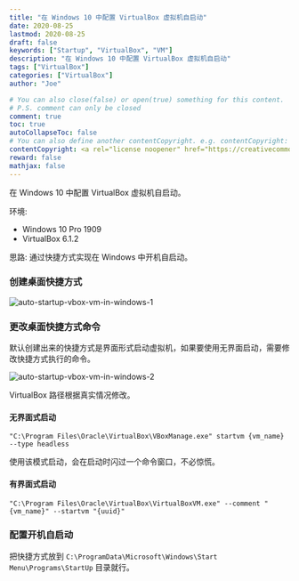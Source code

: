 ```yaml
---
title: "在 Windows 10 中配置 VirtualBox 虚拟机自启动"
date: 2020-08-25
lastmod: 2020-08-25
draft: false
keywords: ["Startup", "VirtualBox", "VM"]
description: "在 Windows 10 中配置 VirtualBox 虚拟机自启动"
tags: ["VirtualBox"]
categories: ["VirtualBox"]
author: "Joe"

# You can also close(false) or open(true) something for this content.
# P.S. comment can only be closed
comment: true
toc: true
autoCollapseToc: false
# You can also define another contentCopyright. e.g. contentCopyright: "This is another copyright."
contentCopyright: <a rel="license noopener" href="https://creativecommons.org/licenses/by-nc-nd/4.0/deed.zh" target="_blank">CC BY-NC-ND 4.0</a>
reward: false
mathjax: false
---
```


在 Windows 10 中配置 VirtualBox 虚拟机自启动。

<!--more-->

环境:

- Windows 10 Pro 1909
- VirtualBox 6.1.2

思路: 通过快捷方式实现在 Windows 中开机自启动。

### 创建桌面快捷方式

![auto-startup-vbox-vm-in-windows-1](https://images.adevjoe.com/auto-startup-vbox-vm-in-windows-1.jpg)

### 更改桌面快捷方式命令

默认创建出来的快捷方式是界面形式启动虚拟机，如果要使用无界面启动，需要修改快捷方式执行的命令。

![auto-startup-vbox-vm-in-windows-2](https://images.adevjoe.com/auto-startup-vbox-vm-in-windows-2.jpg)

VirtualBox 路径根据真实情况修改。

#### 无界面式启动
```
"C:\Program Files\Oracle\VirtualBox\VBoxManage.exe" startvm {vm_name} --type headless
```

使用该模式启动，会在启动时闪过一个命令窗口，不必惊慌。

#### 有界面式启动

```
"C:\Program Files\Oracle\VirtualBox\VirtualBoxVM.exe" --comment "{vm_name}" --startvm "{uuid}"
```


### 配置开机自启动

把快捷方式放到 `C:\ProgramData\Microsoft\Windows\Start Menu\Programs\StartUp` 目录就行。


